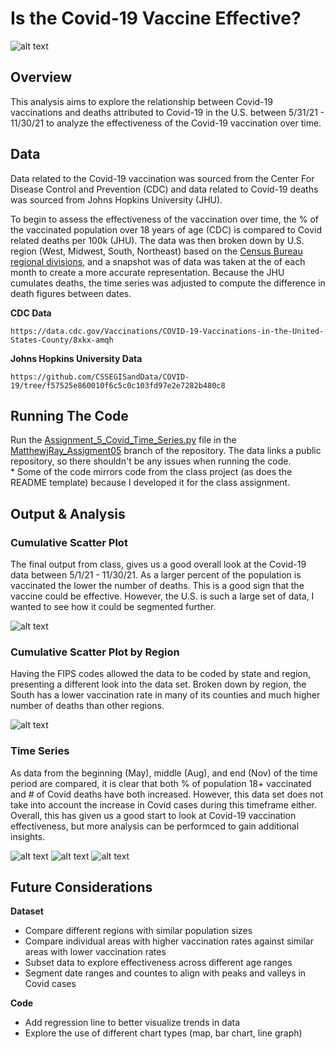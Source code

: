 # Is the Covid-19 Vaccine Effective?

![alt text](https://github.com/ds5010/vaccines/raw/MatthewjRay_Assigment05/Covid_banner.jpg)

## Overview 
This analysis aims to explore the relationship between Covid-19 vaccinations and deaths attributed to Covid-19 in the U.S. between 5/31/21 - 11/30/21 to analyze the effectiveness of the Covid-19 vaccination over time.

## Data

Data related to the Covid-19 vaccination was sourced from the Center For Disease Control and Prevention (CDC) and data related to Covid-19 deaths was sourced from Johns Hopkins University (JHU).

To begin to assess the effectiveness of the vaccination over time, the % of the vaccinated population over 18 years of age (CDC) is compared to Covid related deaths per 100k (JHU). The data was then broken down by U.S. region (West, Midwest, South, Northeast) based on the [Census Bureau regional divisions](https://www2.census.gov/geo/pdfs/maps-data/maps/reference/us_regdiv.pdf), and a snapshot was of data was taken at the of each month to create a more accurate representation. Because the JHU cumulates deaths, the time series was adjusted to compute the difference in death figures between dates. 

**CDC Data**
```
https://data.cdc.gov/Vaccinations/COVID-19-Vaccinations-in-the-United-States-County/8xkx-amqh
```

**Johns Hopkins University Data**
```
https://github.com/CSSEGISandData/COVID-19/tree/f57525e860010f6c5c0c103fd97e2e7282b480c8
```

## Running The Code 

Run the [Assignment_5_Covid_Time_Series.py](https://github.com/ds5010/vaccines/blob/MatthewjRay_Assigment05/Assignment_5_Covid_Time_Series.py) file in the [MatthewjRay_Assigment05](https://github.com/ds5010/vaccines/tree/MatthewjRay_Assigment05) branch of the repository. The data links a public repository, so there shouldn't be any issues when running the code.  
    * Some of the code mirrors code from the class project (as does the README template) because I developed it for the class assignment. 

## Output & Analysis

### Cumulative Scatter Plot

The final output from class, gives us a good overall look at the Covid-19 data between 5/1/21 - 11/30/21. As a larger percent of the population is vaccinated the lower the number of deaths. This is a good sign that the vaccine could be effective. However, the U.S. is such a large set of data, I wanted to see how it could be segmented further. 

![alt text](https://github.com/ds5010/vaccines/raw/MatthewjRay_Assigment05/Screen%20Shot%202022-03-01%20at%207.09.30%20PM.png)

###  Cumulative Scatter Plot by Region

Having the FIPS codes allowed the data to be coded by state and region, presenting a different look into the data set. Broken down by region, the South has a lower vaccination rate in many of its counties  and much higher number of deaths than other regions. 

![alt text](https://github.com/ds5010/vaccines/raw/MatthewjRay_Assigment05/Screen%20Shot%202022-03-01%20at%207.09.46%20PM.png)

### Time Series

As data from the beginning (May), middle (Aug), and end (Nov) of the time period are compared, it is clear that both % of population 18+ vaccinated and # of Covid deaths have both increased. However, this data set does not take into account the increase in Covid cases during this timeframe either. Overall, this has given us a good start to look at Covid-19 vaccination effectiveness, but more analysis can be performced to gain additional insights. 

![alt text](https://github.com/ds5010/vaccines/raw/MatthewjRay_Assigment05/Screen%20Shot%202022-03-01%20at%207.10.10%20PM.png)
![alt text](https://github.com/ds5010/vaccines/raw/MatthewjRay_Assigment05/Screen%20Shot%202022-03-01%20at%207.11.32%20PM.png)
![alt text](https://github.com/ds5010/vaccines/raw/MatthewjRay_Assigment05/Screen%20Shot%202022-03-01%20at%207.11.52%20PM.png)

## Future Considerations

**Dataset**  
  * Compare different regions with similar population sizes 
  * Compare individual areas with higher vaccination rates against similar areas with lower vaccination rates
  * Subset data to explore effectiveness across different age ranges 
  * Segment date ranges and countes to align with peaks and valleys in Covid cases

**Code**  
  * Add regression line to better visualize trends in data
  * Explore the use of different chart types (map, bar chart, line graph)





  
